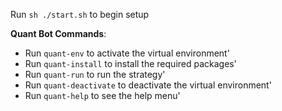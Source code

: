 Run ```sh ./start.sh``` to begin setup

**Quant Bot Commands**:

* Run ```quant-env``` to activate the virtual environment'
* Run ```quant-install``` to install the required packages'
* Run ```quant-run``` to run the strategy'
* Run ```quant-deactivate``` to deactivate the virtual environment'
* Run ```quant-help``` to see the help menu'

